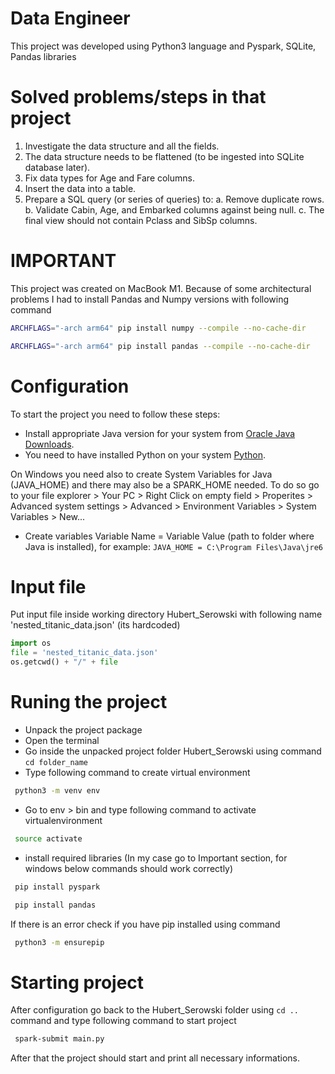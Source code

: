 # Data Engineer 
This project was developed using Python3 language and Pyspark, SQLite, Pandas libraries

# Solved problems/steps in that project
1. Investigate the data structure and all the fields.
2. The data structure needs to be flattened (to be ingested into SQLite
database later).
3. Fix data types for Age and Fare columns.
4. Insert the data into a table.
5. Prepare a SQL query (or series of queries) to:
a. Remove duplicate rows.
b. Validate Cabin, Age, and Embarked columns against being
null.
c. The final view should not contain Pclass and SibSp columns.

# IMPORTANT
This project was created on MacBook M1.
Because of some architectural problems I had to install 
Pandas and Numpy versions with following command
```bash
ARCHFLAGS="-arch arm64" pip install numpy --compile --no-cache-dir
```
```bash
ARCHFLAGS="-arch arm64" pip install pandas --compile --no-cache-dir
```

# Configuration
To start the project you need to follow these steps:
- Install appropriate Java version for your system from [Oracle Java Downloads](https://www.oracle.com/java/technologies/downloads/#java20).
- You need to have installed Python on your system  [Python](https://www.python.org/downloads/).


On Windows you need also to create System Variables for Java (JAVA_HOME) and there may also be a SPARK_HOME needed.
To do so go to your file explorer > Your PC > Right Click on empty field > Properites >
 Advanced system settings > Advanced > Environment Variables > System Variables > New...
- Create variables Variable Name = Variable Value (path to folder where Java is installed), for example:
  `JAVA_HOME = C:\Program Files\Java\jre6`

# Input file
Put input file inside working directory Hubert_Serowski
with following name 'nested_titanic_data.json' (its hardcoded)

```python
import os
file = 'nested_titanic_data.json'
os.getcwd() + "/" + file
```


# Runing the project
- Unpack the project package
- Open the terminal 
- Go inside the unpacked project folder Hubert_Serowski using command
  `cd folder_name`
- Type following command to create virtual environment
```bash
 python3 -m venv env
```
- Go to env > bin and type following command to activate virtualenvironment
```bash
 source activate
```
- install required libraries (In my case go to Important section, for windows below commands should work correctly)
```bash
 pip install pyspark
```
```bash
 pip install pandas
```
If there is an error check if you have pip installed using command
```bash
 python3 -m ensurepip
```

# Starting project 
After configuration go back to the Hubert_Serowski folder using `cd ..` command and
type following command to start project
```bash
 spark-submit main.py
```
After that the project should start and print all necessary informations.
